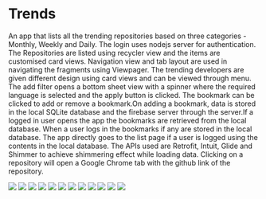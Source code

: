 # Trends
An app that lists all the trending repositories based on three categories - Monthly, Weekly and Daily.
The login uses nodejs server for authentication.
The Repositories are listed using recycler view and the items are customised card views.
Navigation view and tab layout are used in navigating the fragments using Viewpager.
The trending developers are given different design using card views and can be viewed through menu.
The add filter opens a bottom sheet view with a spinner where the required language is selected and the apply button is clicked.
The bookmark can be clicked to add or remove a bookmark.On adding a bookmark, data is stored in the local SQLite database and the 
firebase server through the server.If a logged in user opens the app the bookmarks are retrieved from the local database.
When a user logs in the bookmarks if any are stored in the local database. The app directly goes to the list page if a user is logged 
using the contents in the local database. The APIs used are Retrofit, Intuit, Glide and Shimmer to achieve shimmering effect while loading data. Clicking on a repository will open a Google Chrome
tab with the github link of the repository.


![](https://github.com/sujink1999/Trends/blob/master/Screenshot_20191107-235515.jpg)
![](https://github.com/sujink1999/Trends/blob/master/Screenshot_20191107-235524.jpg)
![](https://github.com/sujink1999/Trends/blob/master/Screenshot_20191107-235549.jpg)
![](https://github.com/sujink1999/Trends/blob/master/Screenshot_20191107-235556.jpg)
![](https://github.com/sujink1999/Trends/blob/master/Screenshot_20191107-235605.jpg)
![](https://github.com/sujink1999/Trends/blob/master/Screenshot_20191107-235617.jpg)
![](https://github.com/sujink1999/Trends/blob/master/Screenshot_20191108-004539.jpg)
![](https://github.com/sujink1999/Trends/blob/master/Screenshot_20191108-004541.jpg)
![](https://github.com/sujink1999/Trends/blob/master/Screenshot_20191108-004548.jpg)
![](https://github.com/sujink1999/Trends/blob/master/Screenshot_20191108-004550.jpg)
![](https://github.com/sujink1999/Trends/blob/master/Screenshot_20191108-005125.jpg)
![](https://github.com/sujink1999/Trends/blob/master/Screenshot_20191108-114243.jpg)

